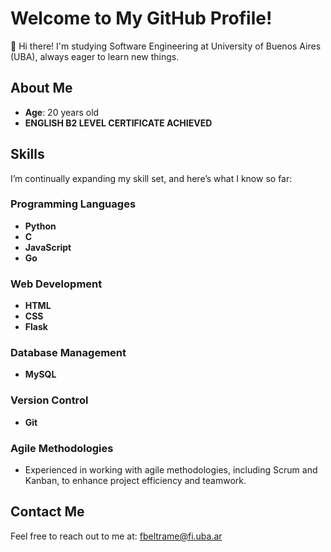 # Welcome to My GitHub Profile!

👋 Hi there! I'm studying Software Engineering at University of Buenos Aires (UBA), always eager to learn new things.

## About Me
- **Age**: 20 years old
- **ENGLISH B2 LEVEL CERTIFICATE ACHIEVED**

## Skills
I’m continually expanding my skill set, and here’s what I know so far:

### Programming Languages
- **Python**  
- **C**
- **JavaScript**
- **Go**

### Web Development
- **HTML**
- **CSS**
- **Flask**

### Database Management
- **MySQL**

### Version Control
- **Git**

### Agile Methodologies
- Experienced in working with agile methodologies, including Scrum and Kanban, to enhance project efficiency and teamwork.
  
## Contact Me
Feel free to reach out to me at: [fbeltrame@fi.uba.ar](mailto:fbeltrame@fi.uba.ar)
